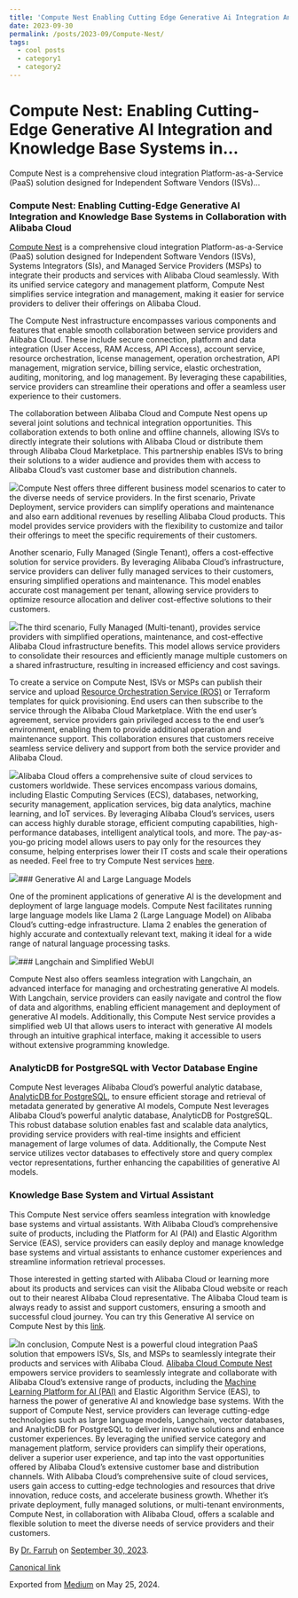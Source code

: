 ```yaml
---
title: 'Compute Nest Enabling Cutting Edge Generative Ai Integration And Knowledge Base Systems In '
date: 2023-09-30
permalink: /posts/2023-09/Compute-Nest/
tags:
  - cool posts
  - category1
  - category2
---
```

# Compute Nest: Enabling Cutting-Edge Generative AI Integration and Knowledge Base Systems in…
Compute Nest is a comprehensive cloud integration Platform-as-a-Service (PaaS) solution designed for Independent Software Vendors (ISVs)…


### Compute Nest: Enabling Cutting-Edge Generative AI Integration and Knowledge Base Systems in Collaboration with Alibaba Cloud

[Compute Nest](https://www.alibabacloud.com/product/compute-nest?spm=a3c0i.27899667.6791778070.132.140a3398E8c8VK) is a comprehensive cloud integration Platform-as-a-Service (PaaS) solution designed for Independent Software Vendors (ISVs), Systems Integrators (SIs), and Managed Service Providers (MSPs) to integrate their products and services with Alibaba Cloud seamlessly. With its unified service category and management platform, Compute Nest simplifies service integration and management, making it easier for service providers to deliver their offerings on Alibaba Cloud.

The Compute Nest infrastructure encompasses various components and features that enable smooth collaboration between service providers and Alibaba Cloud. These include secure connection, platform and data integration (User Access, RAM Access, API Access), account service, resource orchestration, license management, operation orchestration, API management, migration service, billing service, elastic orchestration, auditing, monitoring, and log management. By leveraging these capabilities, service providers can streamline their operations and offer a seamless user experience to their customers.

The collaboration between Alibaba Cloud and Compute Nest opens up several joint solutions and technical integration opportunities. This collaboration extends to both online and offline channels, allowing ISVs to directly integrate their solutions with Alibaba Cloud or distribute them through Alibaba Cloud Marketplace. This partnership enables ISVs to bring their solutions to a wider audience and provides them with access to Alibaba Cloud’s vast customer base and distribution channels.

![](https://cdn-images-1.medium.com/max/800/0*G0SpdCqR3oLaHK1D.jpg)Compute Nest offers three different business model scenarios to cater to the diverse needs of service providers. In the first scenario, Private Deployment, service providers can simplify operations and maintenance and also earn additional revenues by reselling Alibaba Cloud products. This model provides service providers with the flexibility to customize and tailor their offerings to meet the specific requirements of their customers.

Another scenario, Fully Managed (Single Tenant), offers a cost-effective solution for service providers. By leveraging Alibaba Cloud’s infrastructure, service providers can deliver fully managed services to their customers, ensuring simplified operations and maintenance. This model enables accurate cost management per tenant, allowing service providers to optimize resource allocation and deliver cost-effective solutions to their customers.

![](https://cdn-images-1.medium.com/max/800/0*FNE_Wyyuh71J1R6j.jpg)The third scenario, Fully Managed (Multi-tenant), provides service providers with simplified operations, maintenance, and cost-effective Alibaba Cloud infrastructure benefits. This model allows service providers to consolidate their resources and efficiently manage multiple customers on a shared infrastructure, resulting in increased efficiency and cost savings.

To create a service on Compute Nest, ISVs or MSPs can publish their service and upload [Resource Orchestration Service (ROS)](https://www.alibabacloud.com/product/ros?spm=a2c63.p38356.6791778070.583.4ea57a5albWbVm) or Terraform templates for quick provisioning. End users can then subscribe to the service through the Alibaba Cloud Marketplace. With the end user’s agreement, service providers gain privileged access to the end user’s environment, enabling them to provide additional operation and maintenance support. This collaboration ensures that customers receive seamless service delivery and support from both the service provider and Alibaba Cloud.

![](https://cdn-images-1.medium.com/max/800/0*thOk1ZK9wFZ3WMDg.jpg)Alibaba Cloud offers a comprehensive suite of cloud services to customers worldwide. These services encompass various domains, including Elastic Computing Services (ECS), databases, networking, security management, application services, big data analytics, machine learning, and IoT services. By leveraging Alibaba Cloud’s services, users can access highly durable storage, efficient computing capabilities, high-performance databases, intelligent analytical tools, and more. The pay-as-you-go pricing model allows users to pay only for the resources they consume, helping enterprises lower their IT costs and scale their operations as needed. Feel free to try Compute Nest services [here](https://computenest.console.aliyun.com/).

![](https://cdn-images-1.medium.com/max/800/0*EWj6P5WvBAYZ12Di.jpg)### Generative AI and Large Language Models

One of the prominent applications of generative AI is the development and deployment of large language models. Compute Nest facilitates running large language models like Llama 2 (Large Language Model) on Alibaba Cloud’s cutting-edge infrastructure. Llama 2 enables the generation of highly accurate and contextually relevant text, making it ideal for a wide range of natural language processing tasks.

![](https://cdn-images-1.medium.com/max/800/0*o2yD-wfkyMuymmE8.png)### Langchain and Simplified WebUI

Compute Nest also offers seamless integration with Langchain, an advanced interface for managing and orchestrating generative AI models. With Langchain, service providers can easily navigate and control the flow of data and algorithms, enabling efficient management and deployment of generative AI models. Additionally, this Compute Nest service provides a simplified web UI that allows users to interact with generative AI models through an intuitive graphical interface, making it accessible to users without extensive programming knowledge.

### AnalyticDB for PostgreSQL with Vector Database Engine

Compute Nest leverages Alibaba Cloud’s powerful analytic database, [AnalyticDB for PostgreSQL](https://www.alibabacloud.com/product/hybriddb-postgresql?spm=a2796.11222794.6791778070.132.1768209a9uBWDK), to ensure efficient storage and retrieval of metadata generated by generative AI models, Compute Nest leverages Alibaba Cloud’s powerful analytic database, AnalyticDB for PostgreSQL. This robust database solution enables fast and scalable data analytics, providing service providers with real-time insights and efficient management of large volumes of data. Additionally, the Compute Nest service utilizes vector databases to effectively store and query complex vector representations, further enhancing the capabilities of generative AI models.

### Knowledge Base System and Virtual Assistant

This Compute Nest service offers seamless integration with knowledge base systems and virtual assistants. With Alibaba Cloud’s comprehensive suite of products, including the Platform for AI (PAI) and Elastic Algorithm Service (EAS), service providers can easily deploy and manage knowledge base systems and virtual assistants to enhance customer experiences and streamline information retrieval processes.

Those interested in getting started with Alibaba Cloud or learning more about its products and services can visit the Alibaba Cloud website or reach out to their nearest Alibaba Cloud representative. The Alibaba Cloud team is always ready to assist and support customers, ensuring a smooth and successful cloud journey. You can try this Generative AI service on Compute Nest by this [link](https://computenest.console.aliyun.com/user/ap-southeast-1/serviceInstanceCreate?ServiceId=service-d3a14420ecbb4759bfc0).

![](https://cdn-images-1.medium.com/max/800/0*-lVnemMPScVDN8WL.jpg)In conclusion, Compute Nest is a powerful cloud integration PaaS solution that empowers ISVs, SIs, and MSPs to seamlessly integrate their products and services with Alibaba Cloud. [Alibaba Cloud Compute Nest](https://www.alibabacloud.com/product/compute-nest?spm=a3c0i.27899667.6791778070.132.140a3398E8c8VK) empowers service providers to seamlessly integrate and collaborate with Alibaba Cloud’s extensive range of products, including the [Machine Learning Platform for AI (PAI)](https://www.alibabacloud.com/product/machine-learning?spm=a3c0i.27899667.6791778070.548.140a3398E8c8VK) and Elastic Algorithm Service (EAS), to harness the power of generative AI and knowledge base systems. With the support of Compute Nest, service providers can leverage cutting-edge technologies such as large language models, Langchain, vector databases, and AnalyticDB for PostgreSQL to deliver innovative solutions and enhance customer experiences. By leveraging the unified service category and management platform, service providers can simplify their operations, deliver a superior user experience, and tap into the vast opportunities offered by Alibaba Cloud’s extensive customer base and distribution channels. With Alibaba Cloud’s comprehensive suite of cloud services, users gain access to cutting-edge technologies and resources that drive innovation, reduce costs, and accelerate business growth. Whether it’s private deployment, fully managed solutions, or multi-tenant environments, Compute Nest, in collaboration with Alibaba Cloud, offers a scalable and flexible solution to meet the diverse needs of service providers and their customers.



By [Dr. Farruh](https://medium.com/@k-farruh) on [September 30, 2023](https://medium.com/p/f49db7f97937).

[Canonical link](https://medium.com/@k-farruh/compute-nest-enabling-cutting-edge-generative-ai-integration-and-knowledge-base-systems-in-f49db7f97937)

Exported from [Medium](https://medium.com) on May 25, 2024.

